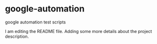 # google-automation
google automation test scripts

I am editing the README file. Adding some more details about the project description.
